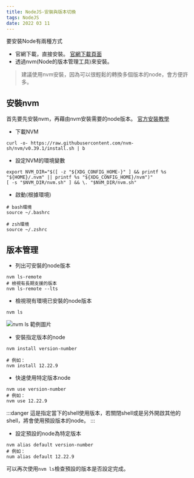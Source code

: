 ```yaml
---
title: NodeJS-安裝與版本切換
tags: NodeJS
date: 2022 03 11
---
```

<!-- # NodeJS: 安裝與版本切換
###### tags: `Node.js` -->
要安裝Node有兩種方式
- 官網下載，直接安裝。
[官網下載頁面](https://nodejs.org/zh-tw/download/)
- 透過nvm(Node的版本管理工具)來安裝。

>建議使用nvm安裝，因為可以很輕鬆的轉換多個版本的node，會方便許多。


## 安裝nvm
首先要先安裝nvm，再藉由nvm安裝需要的node版本。
[官方安裝教學](https://github.com/nvm-sh/nvm#installing-and-updating)

- 下載NVM
```bash=
curl -o- https://raw.githubusercontent.com/nvm-sh/nvm/v0.39.1/install.sh | b
```
- 設定NVM的環境變數
```bash=
export NVM_DIR="$([ -z "${XDG_CONFIG_HOME-}" ] && printf %s "${HOME}/.nvm" || printf %s "${XDG_CONFIG_HOME}/nvm")"
[ -s "$NVM_DIR/nvm.sh" ] && \. "$NVM_DIR/nvm.sh"
```
- 啟動(根據環境)
```bash=
# bash環境
source ~/.bashrc

# zsh環境
source ~/.zshrc
```

## 版本管理
- 列出可安裝的node版本
```bash.nvm=
nvm ls-remote
# 檢視有長期支援的版本
nvm ls-remote --lts
```
- 檢視現有環境已安裝的node版本
```bash.nvm=
nvm ls
```
![nvm ls 範例圖片](https://i.imgur.com/cZeJuhe.png)

- 安裝指定版本的node
```bash.nvm=
nvm install version-number

# 例如：
nvm install 12.22.9
```
- 快速使用特定版本node
```bash.nvm=
nvm use version-number
# 例如：
nvm use 12.22.9
```
:::danger
這是指定當下的shell使用版本，若關閉shell或是另外開啟其他的shell，將會使用預設版本的node。
:::
- 設定預設的node為特定版本
```bash.nvm=
nvm alias default version-number
# 例如：
num alias default 12.22.9
```
可以再次使用`nvm ls`檢查預設的版本是否設定完成。